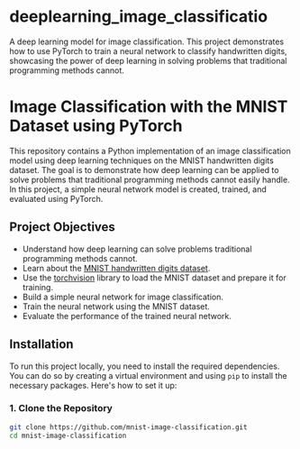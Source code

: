 # deeplearning_image_classificatio
A deep learning model for image classification. This project demonstrates how to use PyTorch to train a neural network to classify handwritten digits, showcasing the power of deep learning in solving problems that traditional programming methods cannot.


# Image Classification with the MNIST Dataset using PyTorch

This repository contains a Python implementation of an image classification model using deep learning techniques on the MNIST handwritten digits dataset. The goal is to demonstrate how deep learning can be applied to solve problems that traditional programming methods cannot easily handle. In this project, a simple neural network model is created, trained, and evaluated using PyTorch.

## Project Objectives

- Understand how deep learning can solve problems traditional programming methods cannot.
- Learn about the [MNIST handwritten digits dataset](http://yann.lecun.com/exdb/mnist/).
- Use the [torchvision](https://pytorch.org/vision/stable/index.html) library to load the MNIST dataset and prepare it for training.
- Build a simple neural network for image classification.
- Train the neural network using the MNIST dataset.
- Evaluate the performance of the trained neural network.

## Installation

To run this project locally, you need to install the required dependencies. You can do so by creating a virtual environment and using `pip` to install the necessary packages. Here's how to set it up:

### 1. Clone the Repository

```bash
git clone https://github.com/mnist-image-classification.git
cd mnist-image-classification
